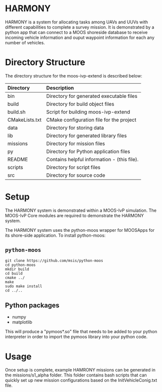 # HARMONY
HARMONY is a system for allocating tasks among UAVs and UUVs with different capabilities to complete a survey mission. It is demonstrated by a python app that can connect to a MOOS shoreside database to receive incoming vehicle information and ouput waypoint information for each any number of vehicles.

# Directory Structure

The directory structure for the moos-ivp-extend is described below:

| Directory        | Description                                 |
|:---------------- |:------------------------------------------- |
| bin              | Directory for generated executable files    |
| build            | Directory for build object files            |
| build.sh         | Script for building moos-ivp-extend         |
| CMakeLists.txt   | CMake configuration file for the project    |
| data             | Directory for storing data                  |
| lib              | Directory for generated library files       |
| missions         | Directory for mission files                 |
| py               | Directory for Python application files      |
| README           | Contains helpful information - (this file). |
| scripts          | Directory for script files                  |
| src              | Directory for source code                   |


# Setup
The HARMONY system is demonstrated within a MOOS-IvP simulation. The MOOS-IvP Core modules are required to demonstrate the HARMONY system. 


The HARMONY system uses the python-moos wrapper for MOOSApps for its shore-side application. 
To install python-moos:

## `python-moos`
```shell
git clone https://github.com/msis/python-moos
cd python-moos
mkdir build
cd build
cmake ../
make
sudo make install
cd ../..
```

## Python packages
- numpy
- matplotlib

This will produce a "pymoos*.so" file that needs to be added to your python interpreter in order to import the pymoos library into your python code. 

# Usage
Once setup is complete, example HAMRONY missions can be generated in the missions/s1_alpha folder. This folder contains bash scripts that can quickly set up new mission configurations based on the InitVehicleConig.txt file. 


